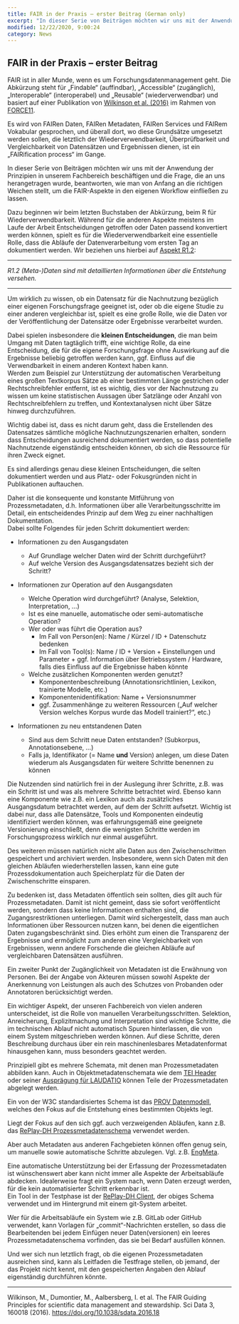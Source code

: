 ```yaml
---
title: FAIR in der Praxis – erster Beitrag (German only)
excerpt: "In dieser Serie von Beiträgen möchten wir uns mit der Anwendung der Prinzipien in unserem Fachbereich beschäftigen und die Frage, die an uns herangetragen wurde, beantworten, wie man von Anfang an die richtigen Weichen stellt, um die FAIR-Aspekte in den eigenen Workflow einfließen zu lassen."
modified: 12/22/2020, 9:00:24
category: News
---
```


## FAIR in der Praxis – erster Beitrag

FAIR ist in aller Munde, wenn es um Forschungsdatenmanagement geht. Die Abkürzung steht für „Findable“ (auffindbar), „Accessible“ (zugänglich), „Interoperable“ (interoperabel) und „Reusable“ (wiederverwendbar) und basiert auf einer Publikation von [Wilkinson et al. (2016)](https://doi.org/10.1038/sdata.2016.18) im Rahmen von [FORCE11](https://www.force11.org/).

Es wird von FAIRen Daten, FAIRen Metadaten, FAIRen Services und FAIRem Vokabular gesprochen, und überall dort, wo diese Grundsätze umgesetzt werden sollen, die letztlich der Wiederverwendbarkeit, Überprüfbarkeit und Vergleichbarkeit von Datensätzen und Ergebnissen dienen, ist ein „FAIRification process“ im Gange.

In dieser Serie von Beiträgen möchten wir uns mit der Anwendung der Prinzipien in unserem Fachbereich beschäftigen und die Frage, die an uns herangetragen wurde, beantworten, wie man von Anfang an die richtigen Weichen stellt, um die FAIR-Aspekte in den eigenen Workflow einfließen zu lassen.

Dazu beginnen wir beim letzten Buchstaben der Abkürzung, beim R für Wiederverwendbarkeit. Während für die anderen Aspekte meistens im Laufe der Arbeit Entscheidungen getroffen oder Daten passend konvertiert werden können, spielt es für die Wiederverwendbarkeit eine essentielle Rolle, dass die Abläufe der Datenverarbeitung vom ersten Tag an dokumentiert werden.
Wir beziehen uns hierbei auf [Aspekt R1.2](https://www.forschungsdaten.info/themen/veroeffentlichen-und-archivieren/faire-daten/ "Übersetzung, Stand 01.12.2020"):

---
*R1.2 (Meta-)Daten sind mit detaillierten Informationen über die Entstehung versehen.*

---

Um wirklich zu wissen, ob ein Datensatz für die Nachnutzung bezüglich einer eigenen Forschungsfrage geeignet ist, oder ob die eigene Studie zu einer anderen vergleichbar ist, spielt es eine große Rolle, wie die Daten vor der Veröffentlichung der Datensätze oder Ergebnisse verarbeitet wurden.

Dabei spielen insbesondere die **kleinen Entscheidungen**, die man beim Umgang mit Daten tagtäglich trifft, eine wichtige Rolle, da eine Entscheidung, die für die eigene Forschungsfrage ohne Auswirkung auf die Ergebnisse beliebig getroffen werden kann, ggf. Einfluss auf die Verwendbarkeit in einem anderen Kontext haben kann.  
Werden zum Beispiel zur Unterstützung der automatischen Verarbeitung eines großen Textkorpus Sätze ab einer bestimmten Länge gestrichen oder Rechtschreibfehler entfernt, ist es wichtig, dies vor der Nachnutzung zu wissen um keine statistischen Aussagen über Satzlänge oder Anzahl von Rechtschreibfehlern zu treffen, und Kontextanalysen nicht über Sätze hinweg durchzuführen.

Wichtig dabei ist, dass es nicht darum geht, dass die Erstellenden des Datensatzes sämtliche mögliche Nachnutzungszenarien erhalten, sondern dass Entscheidungen ausreichend dokumentiert werden, so dass potentielle Nachnutzende eigenständig entscheiden können, ob sich die Ressource für ihren Zweck eignet. 

Es sind allerdings genau diese kleinen Entscheidungen, die selten dokumentiert werden und aus Platz- oder Fokusgründen nicht in Publikationen auftauchen.

Daher ist die konsequente und konstante Mitführung von Prozessmetadaten, d.h. Informationen über alle Verarbeitungsschritte im Detail, ein entscheidendes Prinzip auf dem Weg zu einer nachhaltigen Dokumentation.  
Dabei sollte Folgendes für jeden Schritt dokumentiert werden:

* Informationen zu den Ausgangsdaten
    * Auf Grundlage welcher Daten wird der Schritt durchgeführt?
    * Auf welche Version des Ausgangsdatensatzes bezieht sich der Schritt?
    
* Informationen zur Operation auf den Ausgangsdaten
    * Welche Operation wird durchgeführt? (Analyse, Selektion, Interpretation, ...)
    * Ist es eine manuelle, automatische oder semi-automatische Operation?
    * Wer oder was führt die Operation aus?
        * Im Fall von Person(en): Name / Kürzel / ID + Datenschutz bedenken
        * Im Fall von Tool(s): Name / ID + Version + Einstellungen und Parameter + ggf. Information über Betriebssystem / Hardware, falls dies Einfluss auf die Ergebnisse haben könnte
    * Welche zusätzlichen Komponenten werden genutzt?
        * Komponentenbeschreibung (Annotationsrichtlinien, Lexikon, trainierte Modelle, etc.)
        * Komponentenidentifikation: Name + Versionsnummer
        * ggf. Zusammenhänge zu weiteren Ressourcen („Auf welcher Version welches Korpus wurde das Modell trainiert?“, etc.)
	
* Informationen zu neu entstandenen Daten
    * Sind aus dem Schritt neue Daten entstanden? (Subkorpus, Annotationsebene, ...)
    * Falls ja, Identifikator (= Name **und** Version) anlegen, um diese Daten wiederum als Ausgangsdaten für weitere Schritte benennen zu können

Die Nutzenden sind natürlich frei in der Auslegung ihrer Schritte, z.B. was ein Schritt ist und was als mehrere Schritte betrachtet wird. Ebenso kann eine Komponente wie z.B. ein Lexikon auch als zusätzliches Ausgangsdatum betrachtet werden, auf dem der Schritt aufsetzt. Wichtig ist dabei nur, dass alle Datensätze, Tools und Komponenten eindeutig identifiziert werden können, was erfahrungsgemäß eine geeignete Versionierung einschließt, denn die wenigsten Schritte werden im Forschungsprozess wirklich nur einmal ausgeführt.

Des weiteren müssen natürlich nicht alle Daten aus den Zwischenschritten gespeichert und archiviert werden. Insbesondere, wenn sich Daten mit den gleichen Abläufen wiederherstellen lassen, kann eine gute Prozessdokumentation auch Speicherplatz für die Daten der Zwischenschritte einsparen.

Zu bedenken ist, dass Metadaten öffentlich sein sollten, dies gilt auch für Prozessmetadaten. Damit ist nicht gemeint, dass sie sofort veröffentlicht werden, sondern dass keine Informationen enthalten sind, die Zugangsrestriktionen unterliegen. Damit wird sichergestellt, dass man auch Informationen über Ressourcen nutzen kann, bei denen die eigentlichen Daten zugangsbeschränkt sind. Dies erhöht zum einen die Transparenz der Ergebnisse und ermöglicht zum anderen eine Vergleichbarkeit von Ergebnissen, wenn andere Forschende die gleichen Abläufe auf vergleichbaren Datensätzen ausführen.

Ein zweiter Punkt der Zugänglichkeit von Metadaten ist die Erwähnung von Personen. Bei der Angabe von Akteuren müssen sowohl Aspekte der Anerkennung von Leistungen als auch des Schutzes von Probanden oder Annotatoren berücksichtigt werden.

Ein wichtiger Aspekt, der unseren Fachbereich von vielen anderen unterscheidet, ist die Rolle von manuellen Verarbeitungsschritten. Selektion, Anreicherung, Explizitmachung und Interpretation sind wichtige Schritte, die im technischen Ablauf nicht automatisch Spuren hinterlassen, die von einem System mitgeschrieben werden können. Auf diese Schritte, deren Beschreibung durchaus über ein rein maschinenlesbares Metadatenformat hinausgehen kann, muss besonders geachtet werden.

Prinzipiell gibt es mehrere Schemata, mit denen man Prozessmetadaten abbilden kann. Auch in Objektmetadatenschemata wie dem [TEI Header](https://tei-c.org/release/doc/tei-p5-doc/de/html/ref-teiHeader.html) oder seiner [Ausprägung für LAUDATIO](https://scm.cms.hu-berlin.de/hu-berlin-laudatio-repository/laudatio-repository/-/wikis/LAUDATIO-Repository-User-Manual/Metadata) können Teile der Prozessmetadaten abgelegt werden.

Ein von der W3C standardisiertes Schema ist das [PROV Datenmodell](https://www.w3.org/TR/2013/REC-prov-dm-20130430/), welches den Fokus auf die Entstehung eines bestimmten Objekts legt.

Liegt der Fokus auf den sich ggf. auch verzweigenden Abläufen, kann z.B. das [RePlay-DH Prozessmetadatenschema](https://doi.org/10.18419/darus-474) verwendet werden.

Aber auch Metadaten aus anderen Fachgebieten können offen genug sein, um manuelle sowie automatische Schritte abzulegen. Vgl. z.B. [EngMeta](https://www.izus.uni-stuttgart.de/fokus/engmeta/).

Eine automatische Unterstützung bei der Erfassung der Prozessmetadaten ist wünschenswert aber kann nicht immer alle Aspekte der Arbeitsabläufe abdecken. Idealerweise fragt ein System nach, wenn Daten erzeugt werden, für die kein automatisierter Schritt erkennbar ist.  
Ein Tool in der Testphase ist der [RePlay-DH Client](https://doi.org/10.18419/darus-475), der obiges Schema verwendet und im Hintergrund mit einem git-System arbeitet.

Wer für die Arbeitsabläufe ein System wie z.B. GitLab oder GitHub verwendet, kann Vorlagen für „commit“-Nachrichten erstellen, so dass die Bearbeitenden bei jedem Einfügen neuer Daten(versionen) ein leeres Prozessmetadatenschema vorfinden, das sie bei Bedarf ausfüllen können.

Und wer sich nun letztlich fragt, ob die eigenen Prozessmetadaten ausreichen sind, kann als Leitfaden die Testfrage stellen, ob jemand, der das Projekt nicht kennt, mit den gespeicherten Angaben den Ablauf eigenständig durchführen könnte.


---

Wilkinson, M., Dumontier, M., Aalbersberg, I. et al. The FAIR Guiding Principles for scientific data management and stewardship. Sci Data 3, 160018 (2016). https://doi.org/10.1038/sdata.2016.18
